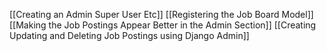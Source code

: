 [[Creating an Admin Super User Etc]]
[[Registering the Job Board Model]]
[[Making the Job Postings Appear Better in the Admin Section]]
[[Creating Updating and Deleting Job Postings using Django Admin]]
